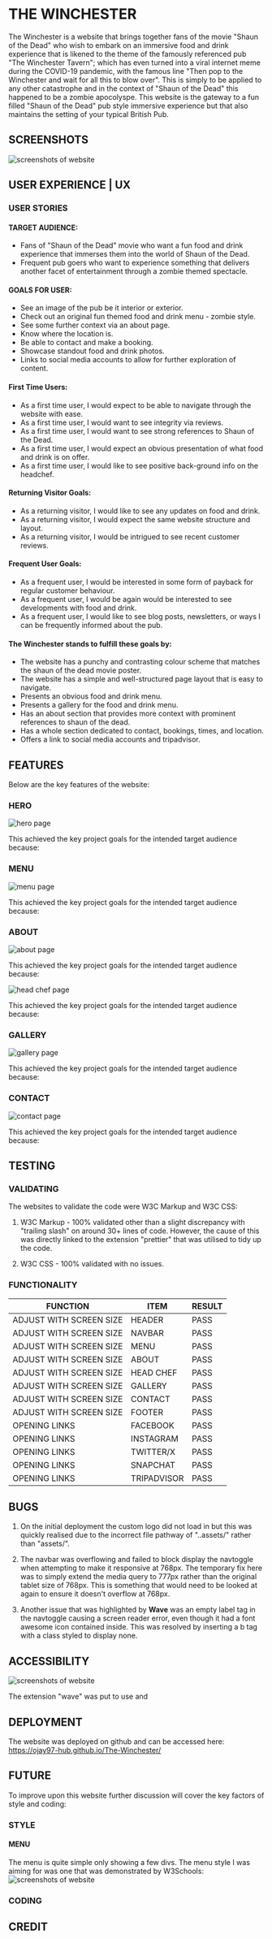# THE WINCHESTER 

The Winchester is a website that brings together fans of the movie "Shaun of the Dead" who wish to embark on an immersive food and drink experience that is likened to the theme of the famously referenced pub "The Winchester Tavern"; which has even turned into a viral internet meme during the COVID-19 pandemic, with the famous line "Then pop to the Winchester and wait for all this to blow over". This is simply to be applied to any other catastrophe and in the context of "Shaun of the Dead" this happened to be a zombie apocolyspe. This website is the gateway to a fun filled "Shaun of the Dead" pub style immersive experience but that also maintains the setting of your typical British Pub. 

## SCREENSHOTS 

![screenshots of website](assets/readmeimages/website-screenshots.jpeg)

## USER EXPERIENCE | UX 

### USER STORIES 

#### TARGET AUDIENCE:

- Fans of "Shaun of the Dead" movie who want a fun food and drink experience that immerses them into the world of Shaun of the Dead.
- Frequent pub goers who want to experience something that delivers another facet of entertainment through a zombie themed spectacle.

#### GOALS FOR USER:

- See an image of the pub be it interior or exterior. 
- Check out an original fun themed food and drink menu - zombie style.
- See some further context via an about page.
- Know where the location is.
- Be able to contact and make a booking.
- Showcase standout food and drink photos.
- Links to social media accounts to allow for further exploration of content. 

#### First Time Users: 

- As a first time user, I would expect to be able to navigate through the website with ease.
- As a first time user, I would want to see integrity via reviews. 
- As a first time user, I would want to see strong references to Shaun of the Dead. 
- As a first time user, I would expect an obvious presentation of what food and drink is on offer.
- As a first time user, I would like to see positive back-ground info on the headchef. 


#### Returning Visitor Goals:

- As a returning visitor, I would like to see any updates on food and drink.
- As a returning visitor, I would expect the same website structure and layout.
- As a returning visitor, I would be intrigued to see recent customer reviews. 

#### Frequent User Goals:  

- As a frequent user, I would be interested in some form of payback for regular customer behaviour.
- As a frequent user, I would be again would be interested to see developments with food and drink.
- As a frequent user, I would like to see blog posts, newsletters, or ways I can be frequently informed about the pub. 

#### The Winchester stands to fulfill these goals by:

- The website has a punchy and contrasting colour scheme that matches the shaun of the dead movie poster.
- The website has a simple and well-structured page layout that is easy to navigate.
- Presents an obvious food and drink menu.
- Presents a gallery for the food and drink menu.
- Has an about section that provides more context with prominent references to shaun of the dead. 
- Has a whole section dedicated to contact, bookings, times, and location.
- Offers a link to social media accounts and tripadvisor. 


## FEATURES 

Below are the key features of the website: 

### HERO

![hero page](assets/readmeimages/hero.jpeg)

This achieved the key project goals for the intended target audience because:

### MENU 


![menu page](assets/readmeimages/menu.jpeg)

This achieved the key project goals for the intended target audience because:


### ABOUT 

![about page](assets/readmeimages/about.jpeg)

This achieved the key project goals for the intended target audience because:

![head chef page](assets/readmeimages/head-chef-2.jpeg)

This achieved the key project goals for the intended target audience because:

### GALLERY 

![gallery page](assets/readmeimages/gallery.jpeg)

This achieved the key project goals for the intended target audience because:


### CONTACT 

![contact page](assets/readmeimages/contact.jpeg)

This achieved the key project goals for the intended target audience because:


## TESTING 

### VALIDATING 

The websites to validate the code were W3C Markup and W3C CSS:

1) W3C Markup - 100% validated other than a slight discrepancy with "trailing slash" on around 30+ lines of code. However, the cause of this was directly linked to the extension "prettier" that was utilised to tidy up the code. 

2) W3C CSS - 100% validated with no issues. 

### FUNCTIONALITY

| FUNCTION | ITEM | RESULT | 
| ----------- | ----------- | ------ 
| ADJUST WITH SCREEN SIZE |  HEADER | PASS |
| ADJUST WITH SCREEN SIZE |  NAVBAR | PASS |
| ADJUST WITH SCREEN SIZE |  MENU | PASS |
| ADJUST WITH SCREEN SIZE |  ABOUT | PASS |
| ADJUST WITH SCREEN SIZE |  HEAD CHEF | PASS |
| ADJUST WITH SCREEN SIZE |  GALLERY | PASS |
| ADJUST WITH SCREEN SIZE |  CONTACT | PASS |
| ADJUST WITH SCREEN SIZE |  FOOTER | PASS |
| OPENING LINKS | FACEBOOK | PASS |
| OPENING LINKS | INSTAGRAM | PASS |
| OPENING LINKS | TWITTER/X | PASS |
| OPENING LINKS | SNAPCHAT | PASS |
| OPENING LINKS | TRIPADVISOR | PASS |


## BUGS 

1) On the initial deployment the custom logo did not load in but this was quickly realised due to the incorrect file pathway of "..assets/" rather than "assets/". 

2) The navbar was overflowing and failed to block display the navtoggle when attempting to make it responsive at 768px. The temporary fix here was to simply extend the media query to 777px rather than the original tablet size of 768px. This is something that would need to be looked at again to ensure it doesn't overflow at 768px. 

3) Another issue that was highlighted by **Wave** was an empty label tag in the navtoggle causing a screen reader error, even though it had a font awesome icon contained inside. This was resolved by inserting a b tag with a class styled to display none. 

## ACCESSIBILITY

![screenshots of website](assets/readmeimages/accessibility.jpeg)

The extension "wave" was put to use and 



## DEPLOYMENT 

The website was deployed on github and can be accessed here: https://ojay97-hub.github.io/The-Winchester/ 
## FUTURE 

To improve upon this website further discussion will cover the key factors of style and coding:

### STYLE

#### MENU 
The menu is quite simple only showing a few divs. The menu style I was aiming for was one that was demonstrated by W3Schools:
![screenshots of website](assets/readmeimages/w3school-menu.jpeg)


### CODING

## CREDIT 